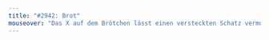 ```yaml
---
title: "#2942: Brot"
mouseover: "Das X auf dem Brötchen lässt einen versteckten Schatz vermuten."
---
```

